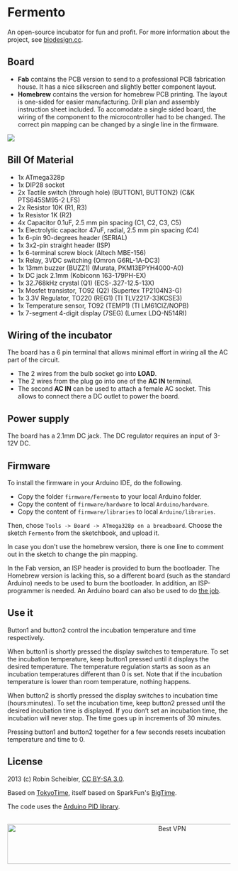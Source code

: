 Fermento
========

An open-source incubator for fun and profit. For more information about the project, see [biodesign.cc](http://biodesign.cc/2013/12/25/diy-incubator/).

Board
-----

* __Fab__ contains the PCB version to send to a professional PCB fabrication house. It has a nice silkscreen and slightly better component layout. 
* __Homebrew__ contains the version for homebrew PCB printing. The layout is one-sided for easier manufacturing. Drill plan and assembly instruction sheet included.
  To accomodate a single sided board, the wiring of the component to the microcontroller had to be changed. The correct pin mapping can be changed by a single line
  in the firmware.

![](Fab/Fermento_info.png)

Bill Of Material
----------------

* 1x ATmega328p
* 1x DIP28 socket 
* 2x Tactile switch (through hole) (BUTTON1, BUTTON2) (C&K PTS645SM95-2 LFS)
* 2x Resistor 10K (R1, R3)
* 1x Resistor 1K (R2)
* 4x Capacitor 0.1uF, 2.5 mm pin spacing (C1, C2, C3, C5)
* 1x Electrolytic capacitor 47uF, radial, 2.5 mm pin spacing (C4)
* 1x 6-pin 90-degrees header (SERIAL)
* 1x 3x2-pin straight header (ISP)
* 1x 6-terminal screw block (Altech MBE-156)
* 1x Relay, 3VDC switching (Omron G6RL-1A-DC3)
* 1x 13mm buzzer (BUZZ1) (Murata, PKM13EPYH4000-A0)
* 1x DC jack 2.1mm (Kobiconn 163-179PH-EX)
* 1x 32.768kHz crystal (Q1) (ECS-.327-12.5-13X)
* 1x Mosfet transistor, TO92 (Q2) (Supertex TP2104N3-G)
* 1x 3.3V Regulator, TO220 (REG1) (TI TLV2217-33KCSE3)
* 1x Temperature sensor, TO92 (TEMP1) (TI LM61CIZ/NOPB)
* 1x 7-segment 4-digit display (7SEG) (Lumex LDQ-N514RI)

Wiring of the incubator
-----------------------

The board has a 6 pin terminal that allows minimal effort in wiring all the AC part of the circuit.

* The 2 wires from the bulb socket go into __LOAD__.
* The 2 wires from the plug go into one of the __AC IN__ terminal.
* The second __AC IN__ can be used to attach a female AC socket. This allows to connect there a DC outlet to power the board.

Power supply
------------

The board has a 2.1mm DC jack. The DC regulator requires an input of 3-12V DC.

Firmware
--------

To install the firmware in your Arduino IDE, do the following.

* Copy the folder `firmware/Fermento` to your local Arduino folder.
* Copy the content of `firmware/hardware` to local `Arduino/hardware`.
* Copy the content of `firmware/libraries` to local `Arduino/libraries`.

Then, chose `Tools -> Board -> ATmega328p on a breadboard`. Choose the sketch
`Fermento` from the sketchbook, and upload it.

In case you don't use the homebrew version, there is one line to comment out in
the sketch to change the pin mapping.

In the Fab version, an ISP header is provided to burn the bootloader. The Homebrew
version is lacking this, so a different board (such as the standard Arduino) needs
to be used to burn the bootloader. In addition, an ISP-programmer is needed.
An Arduino board can also be used to do [the job](http://arduino.cc/en/Tutorial/ArduinoISP).

Use it
------

Button1 and button2 control the incubation temperature and time respectively.

When button1 is shortly pressed the display switches to temperature. To set the
incubation temperature, keep button1 pressed until it displays the desired
temperature. The temperature regulation starts as soon as an incubation
temperatures different than 0 is set. Note that if the incubation temperature
is lower than room temperature, nothing happens.

When button2 is shortly pressed the display switches to incubation time
(hours:minutes). To set the incubation time, keep button2 pressed until the
desired incubation time is displayed. If you don’t set an incubation time, the
incubation will never stop. The time goes up in increments of 30 minutes.

Pressing button1 and button2 together for a few seconds resets incubation temperature and time to 0.

License
-------

2013 (c) Robin Scheibler, [CC BY-SA 3.0](https://creativecommons.org/licenses/by-sa/3.0/).

Based on [TokyoTime](http://robinscheibler.org/TokyoTime), itself based on SparkFun's [BigTime](https://www.sparkfun.com/products/11734).

The code uses the [Arduino PID library](http://playground.arduino.cc/Code/PIDLibrary).



</BR>
<!-- Banner -->
<div align="center">
<a href="https://www.purevpn.com/order-now.php?aff=44922&amp;a_bid=bbd0f893" target="_blank" ><img src="https://affiliates.purevpn.com/accounts/default1/6hb82wqa2l/bbd0f893.jpg" alt="Best VPN" title="Best VPN" width="728" height="90" /></a>
</BR></BR>
</div>



